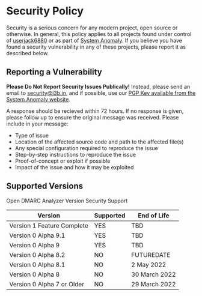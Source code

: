 # Security Policy

Security is a serious concern for any modern project, open source or otherwise. In general, this policy applies to all projects found under control of [userjack6880](https://github.com/userjack6880) or as part of [System Anomaly](https://systemanomaly.com). If you believe you have found a security vulnerability in any of these projects, please report it as described below.

## Reporting a Vulnerability

**Please Do Not Report Security Issues Publically!** Instead, please send an email to [security@j3b.in](mailto:security@j3b.in), and if possible, use our [PGP Key available from the System Anomaly website](https://systemanomaly.com/pgp/). 

A response should be recieved within 72 hours. If no response is given, please follow up to ensure the original message was received. Please include in your message:
- Type of issue
- Location of the affected source code and path to the affected file(s)
- Any special configuration required to reproduce the issue
- Step-by-step instructions to reproduce the issue
- Proof-of-concept or exploit if possible
- Impact of the issue and how it may be exploited

## Supported Versions

Open DMARC Analyzer Version Security Support

| Version                    | Supported | End of Life    |
| -------------------------- | --------- | -------------- |
| Version 1 Feature Complete | YES       | TBD            |
| Version 0 Alpha 9.1        | YES       | TBD            |
| Version 0 Alpha 9          | YES       | TBD            |
| Version 0 Alpha 8.2        | NO        | FUTUREDATE     |
| Version 0 Alpha 8.1        | NO        | 2 May 2022     |
| Version 0 Alpha 8          | NO        | 30 March 2022  |
| Version 0 Alpha 7 or Older | NO        | 29 March 2022  |
